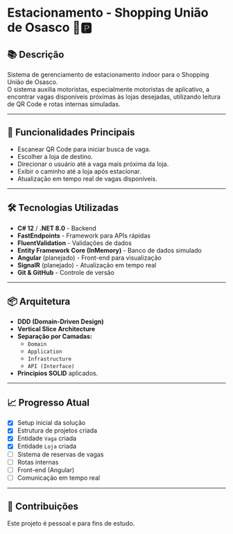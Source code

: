 # Estacionamento - Shopping União de Osasco 🚗🅿️

## 📚 Descrição

Sistema de gerenciamento de estacionamento indoor para o Shopping União de Osasco.  
O sistema auxilia motoristas, especialmente motoristas de aplicativo, a encontrar vagas disponíveis próximas às lojas desejadas, utilizando leitura de QR Code e rotas internas simuladas.

---

## 🚀 Funcionalidades Principais

- Escanear QR Code para iniciar busca de vaga.
- Escolher a loja de destino.
- Direcionar o usuário até a vaga mais próxima da loja.
- Exibir o caminho até a loja após estacionar.
- Atualização em tempo real de vagas disponíveis.

---

## 🛠️ Tecnologias Utilizadas

- **C# 12** / **.NET 8.0** - Backend
- **FastEndpoints** - Framework para APIs rápidas
- **FluentValidation** - Validações de dados
- **Entity Framework Core (InMemory)** - Banco de dados simulado
- **Angular** (planejado) - Front-end para visualização
- **SignalR** (planejado) - Atualização em tempo real
- **Git & GitHub** - Controle de versão

---

## 📦 Arquitetura

- **DDD (Domain-Driven Design)**
- **Vertical Slice Architecture**
- **Separação por Camadas:**
  - `Domain`
  - `Application`
  - `Infrastructure`
  - `API (Interface)`
- **Principios SOLID** aplicados.

---

## 📈 Progresso Atual

- [x] Setup inicial da solução
- [x] Estrutura de projetos criada
- [x] Entidade `Vaga` criada
- [x] Entidade `Loja` criada
- [ ] Sistema de reservas de vagas
- [ ] Rotas internas
- [ ] Front-end (Angular)
- [ ] Comunicação em tempo real

---

## 🤝 Contribuições

Este projeto é pessoal e para fins de estudo.


